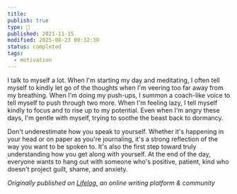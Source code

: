 ```yaml
---
title:
publish: true
type: 🌳
published: 2021-11-15
modified: 2025-08-23 00:32:30
status: completed
tags:
  - motivation
---
```

 I talk to myself a lot. When I'm starting my day and meditating, I often tell myself to kindly let go of the thoughts when I'm veering too far away from my breathing. When I'm doing my push-ups, I summon a coach-like voice to tell myself to push through two more. When I'm feeling lazy, I tell myself kindly to focus and to rise up to my potential. Even when I'm angry these days, I'm gentle with myself, trying to soothe the beast back to dormancy.

Don't underestimate how you speak to yourself. Whether it's happening in your head or on paper as you're journaling, it's a strong reflection of the way you want to be spoken to. It's also the first step toward truly understanding how you get along with yourself. At the end of the day, everyone wants to hang out with someone who's positive, patient, kind who doesn't project guilt, shame, and anxiety. 

*Originally published on [Lifelog,](https://golifelog.com/) an online writing platform & community*